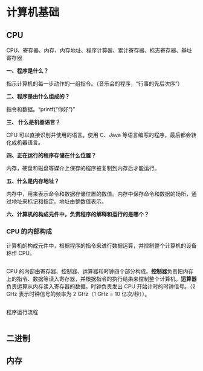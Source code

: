 # 计算机基础

## CPU

CPU、寄存器、内存、内存地址、程序计算器、累计寄存器、标志寄存器、基址寄存器

**一、程序是什么？**

指示计算机的每一步动作的一组指令。（音乐会的程序，“行事的先后次序”）

**二、程序是由什么组成的？**

指令和数据。“printf(“你好”)”

**三、 什么是机器语言？**

CPU 可以直接识别并使用的语言。使用 C、Java 等语言编写的程序，最后都会转化成机器语言。

**四、正在运行的程序存储在什么位置？**

内存，硬盘和磁盘等媒介上保存的程序被复制到内存后才能运行。

**五、什么是内存地址？**

内存中，用来表示命令和数据存储位置的数值。内存中保存命令和数据的场所，通过地址来标记和指定。地址由整数值表示。

**六、计算机的构成元件中，负责程序的解释和运行的是哪个？**

### CPU  的内部构成

计算机的构成元件中，根据程序的指令来进行数据运算，并控制整个计算机的设备称作 CPU。

<img :src="$withBase('/images/cpu.png')" class="my-img">

CPU 的内部由寄存器、控制器、运算器和时钟四个部分构成。**控制器**负责把内存上的指令、数据等读入寄存器，并根据指令的执行结果来控制整个计算机。**运算器**负责运算从内存读入寄存器的数据。时钟负责发出 CPU 开始计时的时钟信号。（2 GHz 表示时钟信号的频率为 2 GHz（1 GHz = 10 亿次/秒））。

<img :src="$withBase('/images/cpu的构成.png')" class="my-img">

程序运行流程

<img :src="$withBase('/images/程序运行流程.png')" class="my-img">


## 二进制

## 内存